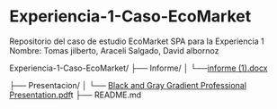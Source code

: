 # Experiencia-1-Caso-EcoMarket
Repositorio del caso de estudio EcoMarket SPA para la Experiencia 1 Nombre:  Tomas jilberto, Araceli Salgado, David albornoz

Experiencia-1-Caso-EcoMarket/
├── Informe/
│   └──[informe (1).docx](https://github.com/user-attachments/files/19625433/informe.1.docx)



├── Presentacion/
│   └── [Black and Gray Gradient Professional Presentation.pdf](https://github.com/user-attachments/files/19625417/Black.and.Gray.Gradient.Professional.Presentation.pdf)t
├── README.md




